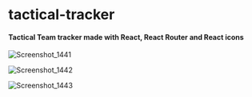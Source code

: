 # tactical-tracker

<h4>Tactical Team tracker made with React, React Router and React icons</h4>

![Screenshot_1441](https://github.com/retr080s/tactical-tracker/assets/84463361/48e9bff3-c385-4cab-8950-92a5ff2949d3)

![Screenshot_1442](https://github.com/retr080s/tactical-tracker/assets/84463361/1529b8e8-00c6-4815-888b-517fa9a22125)

![Screenshot_1443](https://github.com/retr080s/tactical-tracker/assets/84463361/bcfd287d-6c1e-409f-bd3d-b62da4d7f095)

